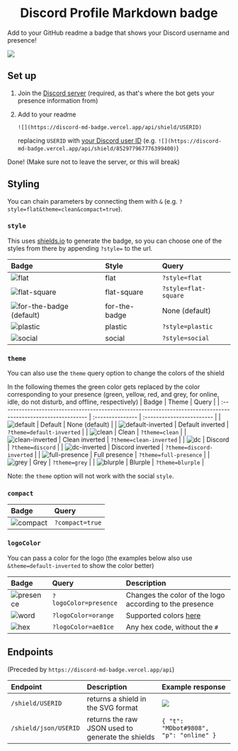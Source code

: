 <h1 style="text-align: center">Discord Profile Markdown badge</h1>

Add to your GitHub readme a badge that shows your Discord username and presence!

![](https://discord-md-badge.vercel.app/api/shield/852977967776399400)

## Set up

1. Join the [Discord server](https://discord.gg/zkspfFwqDg) (required, as that's where the bot gets your presence information from)
2. Add to your readme

   `![](https://discord-md-badge.vercel.app/api/shield/USERID)`

   replacing `USERID` with [your Discord user ID](https://support.discord.com/hc/en-us/articles/206346498-Where-can-I-find-my-User-Server-Message-ID-) (e.g. `![](https://discord-md-badge.vercel.app/api/shield/852977967776399400)`)

Done! (Make sure not to leave the server, or this will break)

## Styling

You can chain parameters by connecting them with `&` (e.g. `?style=flat&theme=clean&compact=true`).

### `style`

This uses [shields.io](https://shields.io) to generate the badge, so you can choose one of the styles from there by appending `?style=` to the url.

| Badge                                                                                               | Style         | Query                |
| :-------------------------------------------------------------------------------------------------- | :------------ | :------------------- |
| ![flat](https://discord-md-badge.vercel.app/api/shield/852977967776399400?style=flat)               | flat          | `?style=flat`        |
| ![flat-square](https://discord-md-badge.vercel.app/api/shield/852977967776399400?style=flat-square) | flat-square   | `?style=flat-square` |
| ![for-the-badge (default)](https://discord-md-badge.vercel.app/api/shield/852977967776399400)       | for-the-badge | None (default)       |
| ![plastic](https://discord-md-badge.vercel.app/api/shield/852977967776399400?style=plastic)         | plastic       | `?style=plastic`     |
| ![social](https://discord-md-badge.vercel.app/api/shield/852977967776399400?style=social)           | social        | `?style=social`      |

### `theme`

You can also use the `theme` query option to change the colors of the shield

In the following themes the green color gets replaced by the color corresponding to your presence (green, yellow, red, and grey, for online, idle, do not disturb, and offline, respectively)
| Badge | Theme | Query |
| :------------------------------------------------------------------------------------------------------------ | :--------------- | :------------------------ |
| ![default](https://discord-md-badge.vercel.app/api/shield/852977967776399400) | Default | None (default) |
| ![default-inverted](https://discord-md-badge.vercel.app/api/shield/852977967776399400?theme=default-inverted) | Default inverted | `?theme=default-inverted` |
| ![clean](https://discord-md-badge.vercel.app/api/shield/852977967776399400?theme=clean) | Clean | `?theme=clean` |
| ![clean-inverted](https://discord-md-badge.vercel.app/api/shield/852977967776399400?theme=clean-inverted) | Clean inverted | `?theme=clean-inverted` |
| ![dc](https://discord-md-badge.vercel.app/api/shield/852977967776399400?theme=discord) | Discord | `?theme=discord` |
| ![dc-inverted](https://discord-md-badge.vercel.app/api/shield/852977967776399400?theme=discord-inverted) | Discord inverted | `?theme=discord-inverted` |
| ![full-presence](https://discord-md-badge.vercel.app/api/shield/852977967776399400?theme=full-presence) | Full presence | `?theme=full-presence` |
| ![grey](https://discord-md-badge.vercel.app/api/shield/852977967776399400?theme=grey) | Grey | `?theme=grey` |
| ![blurple](https://discord-md-badge.vercel.app/api/shield/852977967776399400?theme=blurple) | Blurple | `?theme=blurple` |

Note: the `theme` option will not work with the social `style`.

### `compact`

| Badge                                                                                      | Query           |
| :----------------------------------------------------------------------------------------- | :-------------- |
| ![compact](https://discord-md-badge.vercel.app/api/shield/852977967776399400?compact=true) | `?compact=true` |

### `logoColor`

You can pass a color for the logo (the examples below also use `&theme=default-inverted` to show the color better)

| Badge                                                                                                                    | Query                 | Description                                             |
| :----------------------------------------------------------------------------------------------------------------------- | :-------------------- | :------------------------------------------------------ |
| ![presence](https://discord-md-badge.vercel.app/api/shield/852977967776399400?logoColor=presence&theme=default-inverted) | `?logoColor=presence` | Changes the color of the logo according to the presence |
| ![word](https://discord-md-badge.vercel.app/api/shield/852977967776399400?logoColor=orange&theme=default-inverted)       | `?logoColor=orange`   | Supported colors [here](https://shields.io/#colors)     |
| ![hex](https://discord-md-badge.vercel.app/api/shield/852977967776399400?logoColor=ae81ce&theme=default-inverted)        | `?logoColor=ae81ce`   | Any hex code, without the `#`                           |

## Endpoints

(Preceded by `https://discord-md-badge.vercel.app/api`)

| Endpoint              | Description                                       | Example response                                                                  |
| :-------------------- | :------------------------------------------------ | :-------------------------------------------------------------------------------- |
| `/shield/USERID`      | returns a shield in the SVG format                | ![](https://discord-md-badge.vercel.app/api/shield/852977967776399400?style=flat) |
| `/shield/json/USERID` | returns the raw JSON used to generate the shields | `{ "t": "MDbot#9808", "p": "online" }`                                 |
